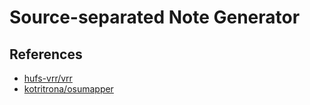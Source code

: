 # Source-separated Note Generator


## References

- [hufs-vrr/vrr](https://github.com/hufs-vrr/vrr)
- [kotritrona/osumapper](https://github.com/kotritrona/osumapper)
